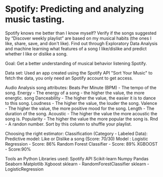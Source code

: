 # Spotify: Predicting and analyzing music tasting.  

Spotify knows me better than I know myself?
Verify if the songs suggested by “Discover weekly playlist” are based on my musical habits (the ones I like, share, save, and don't like). Find out through Exploratory Data Analysis and machine learning what features of a song I like/dislike and predict whether I like or dislike a song. 
 
Goal: Get a better understanding of musical behavior listening Spotify.
 
Data set: Used an app created using the Spotify API "Sort Your Music" to fetch the data, you only need an Spotify account to get access. 
 
Audio Analysis song attributes:
Beats Per Minute (BPM) - The tempo of the song.
Energy - The energy of a song - the higher the value, the more energtic. song
Danceability - The higher the value, the easier it is to dance to this song.
Loudness - The higher the value, the louder the song.
Valence - The higher the value, the more positive mood for the song.
Length - The duration of the song.
Acoustic - The higher the value the more acoustic the song is.
Popularity - The higher the value the more popular the song is.
Rnd - A randon number. Sort by this column to shuffle your playlist.
 
Choosing the right estimator: Classification (Category - Labeled Data): Predictive model: Like or Dislike a song (Score: 70/30)
Model : Logistic Regression - Score: 86%
Random Forest Classifier - Score: 89%
XGBOOST - Score:90%

Tools an Python Libraries used:
Spotify API
Scikit-learn
Numpy
Pandas
Seaborn
Matplotlib
Xgboost
sklearn - RandomForestClassifier
sklearn - LogisticRegression
